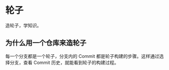 # 轮子

造轮子，学知识。

## 为什么用一个仓库来造轮子

每一个分支都是一个轮子，分支内的 Commit 都是轮子构建的步骤。这样通过选择分支，查看 Commit 历史，就能看到轮子的构建过程。